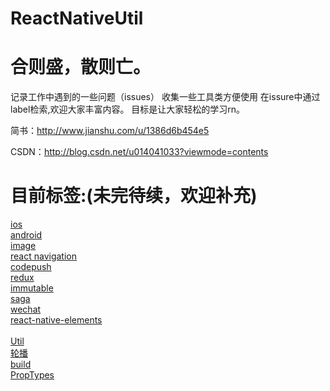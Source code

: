 # ReactNativeUtil
# 合则盛，散则亡。
记录工作中遇到的一些问题（issues）
收集一些工具类方便使用 在issure中通过label检索,欢迎大家丰富内容。
目标是让大家轻松的学习rn。

简书：http://www.jianshu.com/u/1386d6b454e5

CSDN：http://blog.csdn.net/u014041033?viewmode=contents

# 目前标签:(未完待续，欢迎补充)
[ios](https://github.com/wuyunqiang/ReactNativeUtil/labels/ios) <br> 
[android](https://github.com/wuyunqiang/ReactNativeUtil/labels/android) <br> 
[image](https://github.com/wuyunqiang/ReactNativeUtil/labels/Image) <br> 
[react navigation](https://github.com/wuyunqiang/ReactNativeUtil/labels/react%20navigation) <br> 
[codepush](https://github.com/wuyunqiang/ReactNativeUtil/labels/codepush) <br> 
[redux](https://github.com/wuyunqiang/ReactNativeUtil/labels/redux) <br> 
[immutable](https://github.com/wuyunqiang/ReactNativeUtil/labels/immutable) <br> 
[saga](https://github.com/wuyunqiang/ReactNativeUtil/labels/saga) <br> 
[wechat](https://github.com/wuyunqiang/ReactNativeUtil/labels/WeChat) <br> 
[react-native-elements](https://github.com/wuyunqiang/ReactNativeUtil/labels/react-native-elements) <br>  
[Util](https://github.com/wuyunqiang/ReactNativeUtil/labels/Util) <br> 
[轮播](https://github.com/wuyunqiang/ReactNativeUtil/labels/轮播) <br> 
[build](https://github.com/wuyunqiang/ReactNativeUtil/labels/build) <br> 
[PropTypes](https://github.com/wuyunqiang/ReactNativeUtil/labels/PropTypes) <br> 




